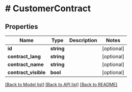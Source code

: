 # # CustomerContract

## Properties

Name | Type | Description | Notes
------------ | ------------- | ------------- | -------------
**id** | **string** |  | [optional] 
**contract_lang** | **string** |  | [optional] 
**contract_name** | **string** |  | [optional] 
**contract_visible** | **bool** |  | [optional] 

[[Back to Model list]](../../README.md#documentation-for-models) [[Back to API list]](../../README.md#documentation-for-api-endpoints) [[Back to README]](../../README.md)


